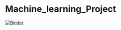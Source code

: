 # Machine_learning_Project

[![Binder](https://mybinder.org/badge_logo.svg)](https://mybinder.org/v2/gh/farahjbara/Machine_learning_Project/main)


##
